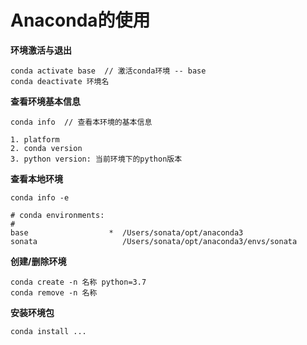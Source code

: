 # Anaconda的使用



**环境激活与退出**

```text
conda activate base  // 激活conda环境 -- base
conda deactivate 环境名
```

**查看环境基本信息**

```text
conda info  // 查看本环境的基本信息
​
1. platform
2. conda version
3. python version: 当前环境下的python版本
```

**查看本地环境**

```text
conda info -e 
​
# conda environments:
#
base                  *  /Users/sonata/opt/anaconda3
sonata                   /Users/sonata/opt/anaconda3/envs/sonata
```

**创建/删除环境**

```text
conda create -n 名称 python=3.7
conda remove -n 名称
```

**安装环境包**

```text
conda install ...
```

